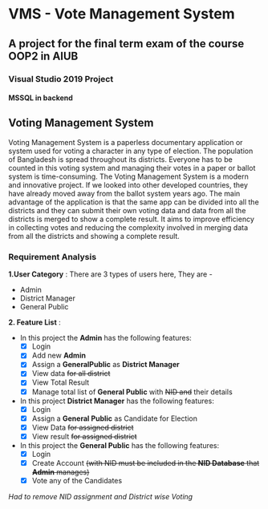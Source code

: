 # VMS - Vote Management System

## A project for the final term exam of the course OOP2 in AIUB

### Visual Studio 2019 Project
#### MSSQL in backend

## Voting Management System

Voting Management System is a paperless documentary application or system used for voting a character in any type of election. The population of Bangladesh is spread throughout its districts. Everyone has to be counted in this voting system and managing their votes in a paper or ballot system is time-consuming. The Voting Management System is a modern and innovative project. If we looked into other developed countries, they have already moved away from the ballot system years ago. The main advantage of the application is that the same app can be divided into all the districts and they can submit their own voting data and data from all the districts is merged to show a complete result. It aims to improve efficiency in collecting votes and reducing the complexity involved in merging data from all the districts and showing a complete result.


### **Requirement Analysis**

**1.User Category** :
There are 3 types of users here, They are -
* Admin
* District Manager
* General Public

**2. Feature List** :
* In this project the **Admin** has the following features:
  * [x] Login
  * [x] Add new **Admin**
  * [x] Assign a **GeneralPublic** as **District Manager**
  * [x] View data ~~for all district~~
  * [x] View Total Result
  * [x] Manage total list of **General Public** with ~~NID and~~ their details
* In this project **District Manager** has the following features:
  * [x] Login
  * [x] Assign a **General Public** as Candidate for Election
  * [x] View Data ~~for assigned district~~
  * [x] View result ~~for assigned district~~
* In this project the **General Public** has the following features:
  * [x] Login
  * [x] Create Account ~~(with NID must be included in the **NID Database** that **Admin** manages)~~
  * [x] Vote any of the Candidates

*Had to remove NID assignment and District wise Voting*